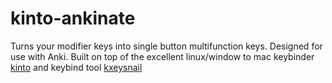 # kinto-ankinate
Turns your modifier keys into single button multifunction keys. Designed for use with Anki. Built on top of the excellent linux/window to mac keybinder [kinto](https://github.com/rbreaves/kinto) and keybind tool [kxeysnail](https://github.com/mooz/xkeysnail)
